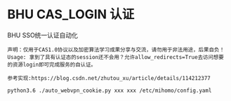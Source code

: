 # BHU CAS_LOGIN 认证

  BHU SSO统一认证自动化
    
    声明：仅用于CAS1.0协议以及加密算法学习成果分享与交流，请勿用于非法用途，后果自负！
    Usage: 拿到了具有认证态的session还不会用？允许allow_redirects=True去访问想要的资源login即可完成服务的自认证。
    
    参考实现:https://blog.csdn.net/zhutou_xu/article/details/114212377

```shell
python3.6 ./auto_webvpn_cookie.py xxx xxx /etc/mihomo/config.yaml

```